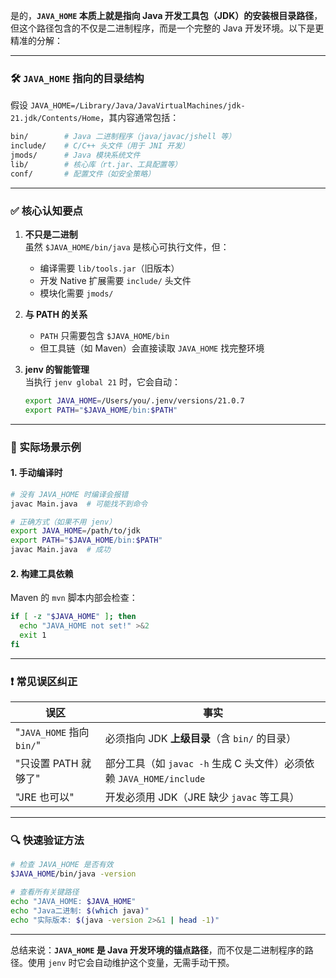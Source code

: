 是的，**`JAVA_HOME` 本质上就是指向 Java 开发工具包（JDK）的安装根目录路径**，但这个路径包含的不仅是二进制程序，而是一个完整的 Java 开发环境。以下是更精准的分解：

---

### 🛠️ `JAVA_HOME` 指向的目录结构
假设 `JAVA_HOME=/Library/Java/JavaVirtualMachines/jdk-21.jdk/Contents/Home`，其内容通常包括：
```bash
bin/        # Java 二进制程序（java/javac/jshell 等）
include/    # C/C++ 头文件（用于 JNI 开发）
jmods/      # Java 模块系统文件
lib/        # 核心库（rt.jar、工具配置等）
conf/       # 配置文件（如安全策略）
```

---

### ✅ 核心认知要点
1. **不只是二进制**  
   虽然 `$JAVA_HOME/bin/java` 是核心可执行文件，但：
   - 编译需要 `lib/tools.jar`（旧版本）
   - 开发 Native 扩展需要 `include/` 头文件
   - 模块化需要 `jmods/`

2. **与 PATH 的关系**  
   - `PATH` 只需要包含 `$JAVA_HOME/bin`  
   - 但工具链（如 Maven）会直接读取 `JAVA_HOME` 找完整环境

3. **jenv 的智能管理**  
   当执行 `jenv global 21` 时，它会自动：
   ```bash
   export JAVA_HOME=/Users/you/.jenv/versions/21.0.7
   export PATH="$JAVA_HOME/bin:$PATH"
   ```

---

### 🌰 实际场景示例
#### 1. 手动编译时
```bash
# 没有 JAVA_HOME 时编译会报错
javac Main.java  # 可能找不到命令

# 正确方式（如果不用 jenv）
export JAVA_HOME=/path/to/jdk
export PATH="$JAVA_HOME/bin:$PATH"
javac Main.java  # 成功
```

#### 2. 构建工具依赖
Maven 的 `mvn` 脚本内部会检查：
```bash
if [ -z "$JAVA_HOME" ]; then
  echo "JAVA_HOME not set!" >&2
  exit 1
fi
```

---

### ❗ 常见误区纠正
| 误区 | 事实 |
|------|------|
| "`JAVA_HOME` 指向 `bin/`" | 必须指向 JDK **上级目录**（含 `bin/` 的目录） |
| "只设置 PATH 就够了" | 部分工具（如 `javac -h` 生成 C 头文件）必须依赖 `JAVA_HOME/include` |
| "JRE 也可以" | 开发必须用 JDK（JRE 缺少 `javac` 等工具） |

---

### 🔍 快速验证方法
```bash
# 检查 JAVA_HOME 是否有效
$JAVA_HOME/bin/java -version

# 查看所有关键路径
echo "JAVA_HOME: $JAVA_HOME"
echo "Java二进制: $(which java)"
echo "实际版本: $(java -version 2>&1 | head -1)"
```

---

总结来说：**`JAVA_HOME` 是 Java 开发环境的锚点路径**，而不仅是二进制程序的路径。使用 `jenv` 时它会自动维护这个变量，无需手动干预。